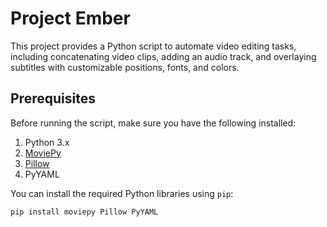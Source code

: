 # Project Ember
This project provides a Python script to automate video editing tasks, including concatenating video clips, adding an audio track, and overlaying subtitles with customizable positions, fonts, and colors.

## Prerequisites

Before running the script, make sure you have the following installed:

1. Python 3.x
2. [MoviePy](https://zulko.github.io/moviepy/)
3. [Pillow](https://python-pillow.org/)
4. PyYAML

You can install the required Python libraries using `pip`:

```sh
pip install moviepy Pillow PyYAML
